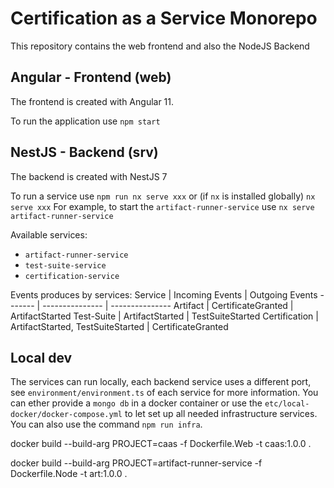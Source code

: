 # Certification as a Service Monorepo

This repository contains the web frontend and also the NodeJS Backend

## Angular - Frontend (web)

The frontend is created with Angular 11.

To run the application use `npm start` 

## NestJS - Backend (srv)

The backend is created with NestJS 7

To run a service use `npm run nx serve xxx` or (if `nx` is installed globally) `nx serve xxx`
For example, to start the `artifact-runner-service` use `nx serve artifact-runner-service` 

Available services:
  - `artifact-runner-service`
  - `test-suite-service`
  - `certification-service` 

Events produces by services:
Service         | Incoming Events                   | Outgoing Events
-------         | ---------------                   | ---------------
Artifact        | CertificateGranted                | ArtifactStarted
Test-Suite      | ArtifactStarted                   | TestSuiteStarted
Certification   | ArtifactStarted, TestSuiteStarted | CertificateGranted

## Local dev

The services can run locally, each backend service uses a different port, see `environment/environment.ts` of each service for more information. 
You can ether provide a `mongo db` in a docker container or use the `etc/local-docker/docker-compose.yml` to let set up all needed infrastructure services.
You can also use the command `npm run infra`.   


docker build --build-arg PROJECT=caas -f Dockerfile.Web -t caas:1.0.0 .

docker build --build-arg PROJECT=artifact-runner-service -f Dockerfile.Node -t art:1.0.0 .
